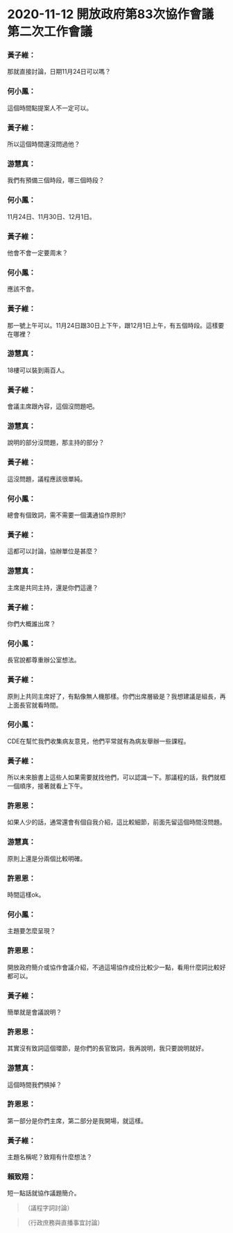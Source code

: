 # 2020-11-12 開放政府第83次協作會議 第二次工作會議

### 黃子維：
那就直接討論，日期11月24日可以嗎？

### 何小鳳：
這個時間點提案人不一定可以。

### 黃子維：
所以這個時間還沒問過他？

### 游慧真：
我們有預備三個時段，哪三個時段？

### 何小鳳：
11月24日、11月30日、12月1日。

### 黃子維：
他會不會一定要周末？

### 何小鳳：
應該不會。

### 黃子維：
那一號上午可以。11月24日跟30日上下午，跟12月1日上午，有五個時段。這樣要在哪裡？

### 游慧真：
18樓可以裝到兩百人。

### 黃子維：
會議主席跟內容，這個沒問題吧。

### 游慧真：
說明的部分沒問題，那主持的部分？

### 黃子維：
這沒問題，議程應該很單純。

### 何小鳳：
總會有個致詞，需不需要一個溝通協作原則?

### 黃子維：
這都可以討論，協辦單位是甚麼？

### 游慧真：
主席是共同主持，還是你們這邊？

### 黃子維：
你們大概誰出席？

### 何小鳳：
長官說都尊重辦公室想法。

### 黃子維：
原則上共同主席好了，有點像無人機那樣。你們出席層級是？我想建議是組長，再上面長官就看時間。

### 何小鳳：
CDE在幫忙我們收集病友意見，他們平常就有為病友舉辦一些課程。

### 黃子維：
所以未來臉書上這些人如果需要就找他們，可以認識一下。那議程的話，我們就框一個順序，接著就看上下午。

### 許恩恩：
如果人少的話，通常還會有個自我介紹，這比較細節，前面先留這個時間沒問題。

### 游慧真：
原則上還是分兩個比較明確。

### 許恩恩：
時間這樣ok。

### 何小鳳：
主題要怎麼呈現？

### 許恩恩：
開放政府簡介或協作會議介紹，不過這場協作成份比較少一點，看用什麼詞比較好都可以。

### 黃子維：
簡單就是會議說明？

### 許恩恩：
其實沒有致詞這個環節，是你們的長官致詞，我再說明，我只要說明就好。

### 游慧真：
這個時間我們槓掉？

### 許恩恩：
第一部分是你們主席，第二部分是我開場，就這樣。

### 黃子維：
主題名稱呢？致翔有什麼想法？

### 賴致翔：
短一點話就協作議題簡介。

> （議程字詞討論）

> （行政庶務與直播事宜討論）

